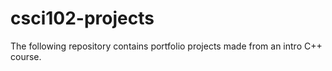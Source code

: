 # csci102-projects
The following repository contains portfolio projects made from an intro C++ course. 
